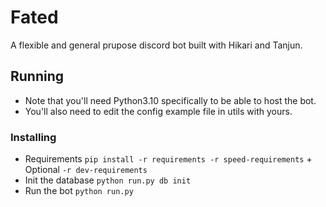 # Fated
A flexible and general prupose discord bot built with Hikari and Tanjun.

## Running
- Note that you'll need Python3.10 specifically to be able to host the bot.
- You'll also need to edit the config example file in utils with yours.

### Installing
- Requirements `pip install -r requirements -r speed-requirements` + Optional `-r dev-requirements `
- Init the database `python run.py db init`
- Run the bot `python run.py`
